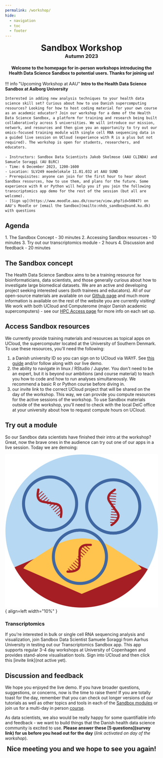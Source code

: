 ```yaml
---
permalink: /workshop/
hide:
  - navigation
  - toc
  - footer
---
```


<h1 align=center style="margin:0px">Sandbox Workshop</h1>
<h3 align=center style="margin:0px">Autumn 2023</h3>

<h4 align=center>Welcome to the homepage for in-person workshops introducing the Health Data Science Sandbox to potential users. Thanks for joining us!</h4> 

!!! info "Upcoming Workshop at AAU"
    <b> Intro to the Health Data Science Sandbox at Aalborg University</b>

    Interested in adding new analysis techniques to your health data science skill set? Curious about how to use Danish supercomputing resources? Looking for how to host coding material for your own course as an academic educator? Join our workshop for a demo of the Health Data Science Sandbox, a platform for training and research being built collaboratively across 5 universities. We will introduce our mission, network, and resources and then give you an opportunity to try out our omics-focused training module with single cell RNA sequencing data in a guided live session on UCloud (experience with R is a plus but not required). The workshop is open for students, researchers, and educators. 
    
    - Instructors: Sandbox Data Scientists Jakob Skelmose (AAU CLINDA) and Samuele Soraggi (AU BiRC)
    - Time: 6 December 2023, 1200-1600
    - Location: SLV249 moedelokale 11.01.032 at AAU SUND
    - Prerequisites: anyone can join for the first hour to hear about Sandbox resources, how to use them, and plans for the future. Some experience with R or Python will help you if you join the following transcriptomics app demo for the rest of the session (but all are welcome).
    - [Sign up](https://www.moodle.aau.dk/course/view.php?id=50047) on AAU's Moodle or [email the Sandbox](mailto:nhds_sandbox@sund.ku.dk) with questions



<h2>Agenda</h2>
 1. The Sandbox Concept - 30 minutes
 2. Accessing Sandbox resources - 10 minutes
 3. Try out our transcriptomics module - 2 hours
 4. Discussion and feedback - 20 minutes

## The Sandbox concept
The Health Data Science Sandbox aims to be a training resource for bioinformaticians, data scientists, and those generally curious about how to investigate large biomedical datasets. We are an active and developing project seeking interested users (both trainees and educators). All of our open-source materials are available on our [Github page](https://github.com/hds-sandbox) and much more information is available on the rest of the website you are currently visiting! We work with both UCloud and Computerome (major Danish academic supercomputers) - see our [HPC Access page](https://hds-sandbox.github.io/access/index.html) for more info on each set up.

## Access Sandbox resources
We currently provide training materials and resources as topical apps on UCloud, the supercomputer located at the University of Southern Denmark. To use these resources, you'll need the following:

 1. a Danish university ID so you can sign on to UCloud via WAYF. See [this guide](https://hds-sandbox.github.io/access/UCloud.html) and/or follow along with our live demo.
 2.  the ability to navigate in linux / RStudio / Jupyter. You don't need to be an expert, but it is beyond our ambitions (and course material) to teach you how to code and how to run analyses simultaneously. We recommend a basic R or Python course before diving in.
 3. our invite link to the correct UCloud project that will be shared on the day of the workshop. This way, we can provide you compute resources for the active sessions of the workshop. To use Sandbox materials outside of the workshop, you'll need to check with the local DeiC office at your university about how to request compute hours on UCloud.

## Try out a module
So our Sandbox data scientists have finished their intro at the workshop? Great, now the brave ones in the audience can try out one of our apps in a live session. Today we are demoing:

![Transcriptomics](../assets/images/transcriptomics.png){ align=left width="10%" }
### Transcriptomics 
If you're interested in bulk or single cell RNA sequencing analysis and visualization, join Sandbox Data Scientist Samuele Soraggi from Aarhus University in testing out our Transcriptomics Sandbox app. This app supports regular 3-4 day workshops at University of Copenhagen and provides stand-alone visualisation tools. Sign into UCloud and then click this [invite link](not active yet).

## Discussion and feedback
We hope you enjoyed the live demo. If you have broader questions, suggestions, or concerns, now is the time to raise them! If you are totally toast for the day, remember that you can check out longer versions of our tutorials as well as other topics and tools in each of the [Sandbox modules](https://hds-sandbox.github.io/modules/index.html) or join us for a multi-day in person [course](https://hds-sandbox.github.io/news/news.html).

As data scientists, we also would be really happy for some quantifiable info and feedback - we want to build things that the Danish health data science community is excited to use. <b>Please answer these [5 questions](survey link) for us before you head out for the day</b>  (*link activated on day of the workshop*).


<h2 align=center style="margin:0px">Nice meeting you and we hope to see you again!</h2>








